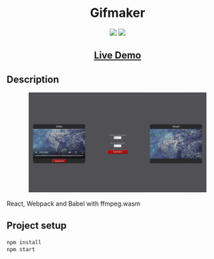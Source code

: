 ## <h1 align="center">Gifmaker</h1>

<p align="center">
<img src="https://img.shields.io/badge/made%20by-Mráz Róbert-blue.svg" >
<img src="https://img.shields.io/github/languages/top/MrazRobert/react-ffmpegwasm-gifmaker.svg" >
</p>

<h2 align="center"><a href="#">Live Demo</a></h2>

## Description

<p align="center">
<img src="./src/image/gifmaker.gif" width="80%"></p>

<p>React, Webpack and Babel with ffmpeg.wasm</p>

## Project setup

```
npm install
npm start
```
